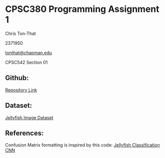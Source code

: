 # CPSC380 Programming Assignment 1

Chris Ton-That

2371950

tonthat@chapman.edu

CPSC542 Section 01

## Github:
[Repository Link](https://github.com/chriswonton/cpsc542_assignment1)

## Dataset:
[Jellyfish Image Dataset](https://www.kaggle.com/datasets/anshtanwar/jellyfish-types/data)

## References:
Confusion Matrix formatting is inspired by this code:
[Jellyfish Classification CNN](https://www.kaggle.com/code/ilyasderrar/jellyfish-classification-with-val-acc-90-cnn)